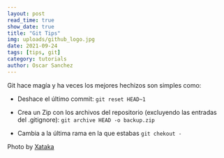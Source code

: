 ```yaml
---
layout: post
read_time: true
show_date: true
title: "Git Tips"
img: uploads/github_logo.jpg
date: 2021-09-24
tags: [tips, git]
category: tutorials
author: Oscar Sanchez
---
```


Git hace magía y ha veces los mejores hechizos son simples como:

- Deshace el último commit:
  `git reset HEAD~1`

- Crea un Zip con los archivos del repositorio (excluyendo las entradas del .gitignore):
  `git archive HEAD -o backup.zip`

- Cambia a la última rama en la que estabas
  `git chekout -`

Photo by [Xataka](https://www.xataka.com/aplicaciones/microsoft-punto-adquirir-github-desarrolladores-desarrolladores-desarrolladores)
